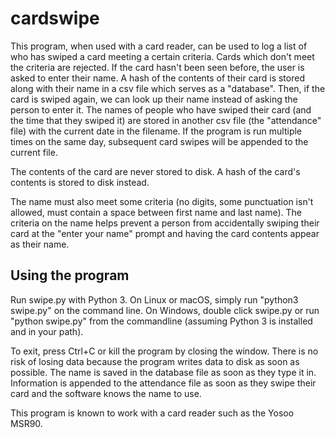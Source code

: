 # cardswipe

This program, when used with a card reader, can be used to log a list of who has swiped a card meeting a certain criteria. Cards which don't meet the criteria are rejected. If the card hasn't been seen before, the user is asked to enter their name. A hash of the contents of their card is stored along with their name in a csv file which serves as a "database". Then, if the card is swiped again, we can look up their name instead of asking the person to enter it. The names of people who have swiped their card (and the time that they swiped it) are stored in another csv file (the "attendance" file) with the current date in the filename. If the program is run multiple times on the same day, subsequent card swipes will be appended to the current file.

The contents of the card are never stored to disk. A hash of the card's contents is stored to disk instead.

The name must also meet some criteria (no digits, some punctuation isn't allowed, must contain a space between first name and last name). The criteria on the name helps prevent a person from accidentally swiping their card at the "enter your name" prompt and having the card contents appear as their name.

## Using the program
Run swipe.py with Python 3. On Linux or macOS, simply run "python3 swipe.py" on the command line. On Windows, double click swipe.py or run "python swipe.py" from the commandline (assuming Python 3 is installed and in your path).

To exit, press Ctrl+C or kill the program by closing the window. There is no risk of losing data because the program writes data to disk as soon as possible. The name is saved in the database file as soon as they type it in. Information is appended to the attendance file as soon as they swipe their card and the software knows the name to use.

This program is known to work with a card reader such as the Yosoo MSR90.

